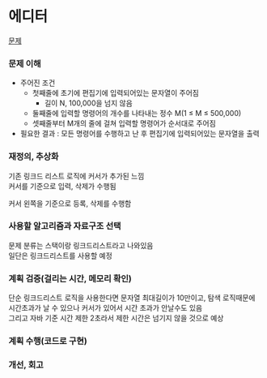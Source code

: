 # 에디터
[문제](https://www.acmicpc.net/problem/1406)

### 문제 이해
- 주어진 조건  
  - 첫째줄에 초기에 편집기에 입력되어있는 문자열이 주어짐  
    - 길이 N, 100,000을 넘지 않음  
  - 둘째줄에 입력할 명령어의 개수를 나타내는 정수 M(1 ≤ M ≤ 500,000)  
  - 셋째줄부터 M개의 줄에 걸쳐 입력할 명령어가 순서대로 주어짐  
- 필요한 결과 : 모든 명령어를 수행하고 난 후 편집기에 입력되어있는 문자열을 출력  

### 재정의, 추상화
기존 링크드 리스트 로직에 커서가 추가된 느낌  
커서를 기준으로 입력, 삭제가 수행됨  

커서 왼쪽을 기준으로 등록, 삭제를 수행함  

### 사용할 알고리즘과 자료구조 선택
문제 분류는 스택이랑 링크드리스트라고 나와있음  
일단은 링크드리스트를 사용할 예정  

### 계획 검증(걸리는 시간, 메모리 확인)
단순 링크드리스트 로직을 사용한다면 문자열 최대길이가 10만이고, 탐색 로직때문에 시간초과가 날 수 있으나 커서가 있어서 시간 초과가 안날수도 있음  
그리고 자바 기준 시간 제한 2초라서 제한 시간은 넘기지 않을 것으로 예상  
 
### 계획 수행(코드로 구현)

### 개선, 회고
